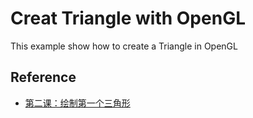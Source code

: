 # Creat Triangle with OpenGL

This example show how to create a Triangle in OpenGL


## Reference

- [第二课：绘制第一个三角形](http://www.opengl-tutorial.org/cn/beginners-tutorials/tutorial-2-the-first-triangle/)
